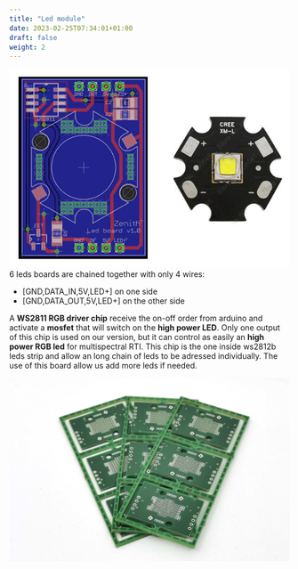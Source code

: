 ```yaml
---
title: "Led module"
date: 2023-02-25T07:34:01+01:00
draft: false
weight: 2
---
```



![image](led_board.jpg)
6 leds boards are chained together with only 4 wires:

- [GND,DATA_IN,5V,LED+] on one side
- [GND,DATA_OUT,5V,LED+] on the other side

A **WS2811 RGB driver chip** receive the on-off order from arduino and activate a **mosfet** that will switch on the **high power LED**. Only one output of this chip is used on our version, but it can control as easily an **high power RGB led** for multispectral RTI. This chip is the one inside ws2812b leds strip and allow an long chain of leds to be adressed individually. The use of this board allow us add more leds if needed.

![image](IMG_20230223_111029.jpg)

